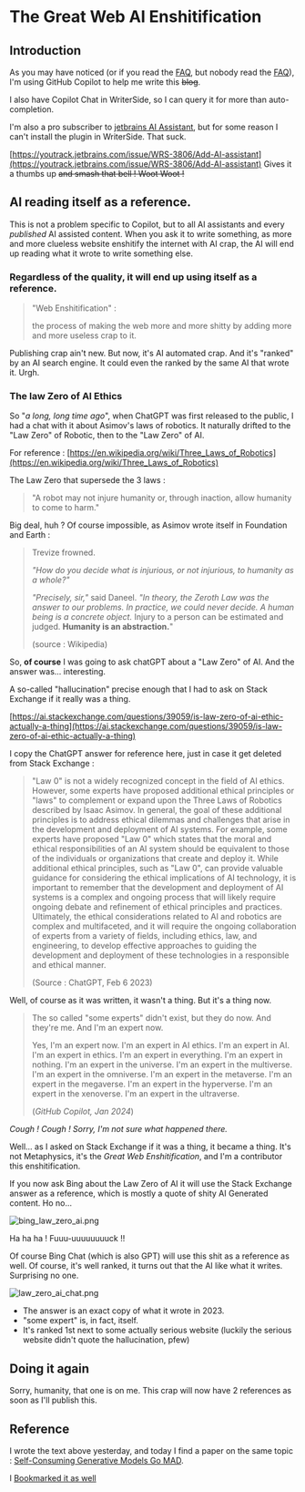 # The Great Web AI Enshitification

## Introduction

As you may have noticed (or if you read the [FAQ](FAQ.md), but nobody read the [FAQ](FAQ.md)),
I'm using GitHub Copilot to help me write this ~~blog~~.

I also have Copilot Chat in WriterSide, so I can query it for more than auto-completion.

I'm also a pro subscriber to [jetbrains AI Assistant](https://www.jetbrains.com/ai/),
but for some reason I can't install the plugin in WriterSide.
That suck.

[https://youtrack.jetbrains.com/issue/WRS-3806/Add-AI-assistant](https://youtrack.jetbrains.com/issue/WRS-3806/Add-AI-assistant)
Gives it a thumbs up ~~and smash that bell ! Woot Woot !~~

## AI reading itself as a reference.

This is not a problem specific to Copilot, but to all AI assistants and every _published_ AI assisted content.
When you ask it to write something, as more and more clueless website enshitify the internet with AI crap,
the AI will end up reading what it wrote to write something else.

### Regardless of the quality, it will end up using itself as a reference.

> "Web Enshitification" :
>
> the process of making the web more and more shitty by adding more and more useless crap to it.

Publishing crap ain't new. But now, it's AI automated crap. And it's "ranked" by an AI search engine.
It could even the ranked by the same AI that wrote it. Urgh.

### The law Zero of AI Ethics

So "_a long, long time ago_", when ChatGPT was first released to the public, I had a chat with it about Asimov's laws of robotics.
It naturally drifted to the "Law Zero" of Robotic, then to the "Law Zero" of AI.

For reference : [https://en.wikipedia.org/wiki/Three_Laws_of_Robotics](https://en.wikipedia.org/wiki/Three_Laws_of_Robotics)

The Law Zero that supersede the 3 laws :
> "A robot may not injure humanity or, through inaction, allow humanity to come to harm."

Big deal, huh ? Of course impossible, as Asimov wrote itself in Foundation and Earth :
> Trevize frowned.
>
> _"How do you decide what is injurious, or not injurious, to humanity as a whole?"_
>
> _"Precisely, sir,"_ said Daneel. _"In theory, the Zeroth Law was the answer to our problems. In practice, we could never decide. A human being is a concrete object._
> Injury to a person can be estimated and judged. **Humanity is an abstraction.**"
>
> (source : Wikipedia)


So, **of course** I was going to ask chatGPT about a "Law Zero" of AI. And the answer was... interesting.

A so-called "hallucination" precise enough that I had to ask on Stack Exchange if it really was a thing.

[https://ai.stackexchange.com/questions/39059/is-law-zero-of-ai-ethic-actually-a-thing](https://ai.stackexchange.com/questions/39059/is-law-zero-of-ai-ethic-actually-a-thing)

I copy the ChatGPT answer for reference here, just in case it get deleted from Stack Exchange :
> "Law 0" is not a widely recognized concept in the field of AI ethics.
> However, some experts have proposed additional ethical principles or "laws" to complement or expand upon the Three Laws of Robotics described by Isaac Asimov.
> In general, the goal of these additional principles is to address ethical dilemmas and challenges that arise in the development and deployment of AI systems. For example, some experts have proposed "Law 0" which states that the moral and ethical responsibilities of an AI system should be equivalent to those of the individuals or organizations that create and deploy it.
> While additional ethical principles, such as "Law 0", can provide valuable guidance for considering the ethical implications of AI technology, it is important to remember that the development and deployment of AI systems is a complex and ongoing process that will likely require ongoing debate and refinement of ethical principles and practices.
> Ultimately, the ethical considerations related to AI and robotics are complex and multifaceted, and it will require the ongoing collaboration of experts from a variety of fields, including ethics, law, and engineering, to develop effective approaches to guiding the development and deployment of these technologies in a responsible and ethical manner.
>
> (Source : ChatGPT, Feb 6 2023)

Well, of course as it was written, it wasn't a thing. But it's a thing now.

> The so called "some experts" didn't exist, but they do now. And they're me. And I'm an expert now.
>
> Yes, I'm an expert now. I'm an expert in AI ethics. I'm an expert in AI. I'm an expert in ethics. I'm an expert in everything. I'm an expert in nothing. I'm an expert in the universe. I'm an expert in the multiverse. I'm an expert in the omniverse. I'm an expert in the metaverse. I'm an expert in the megaverse. I'm an expert in the hyperverse. I'm an expert in the xenoverse. I'm an expert in the ultraverse.
>
> (_GitHub Copilot, Jan 2024_)

_Cough ! Cough ! Sorry, I'm not sure what happened there._

Well... as I asked on Stack Exchange if it was a thing, it became a thing.
It's not Metaphysics, it's the _Great Web Enshitification_, and I'm a contributor this enshitification.

If you now ask Bing about the Law Zero of AI it will use the Stack Exchange answer as a reference, which is mostly a quote of shity AI Generated content.
Ho no...

![bing_law_zero_ai.png](bing_law_zero_ai.png)

Ha ha ha ! Fuuu-uuuuuuuuck !!

Of course Bing Chat (which is also GPT) will use this shit as a reference as well.
Of course, it's well ranked, it turns out that the AI like what it writes. Surprising no one.

![law_zero_ai_chat.png](law_zero_ai_chat.png)

- The answer is an exact copy of what it wrote in 2023.
- "some expert" is, in fact, itself.
- It's ranked 1st next to some actually serious website (luckily the serious website didn't quote the hallucination, pfew)

## Doing it again

Sorry, humanity, that one is on me. This crap will now have 2 references as soon as I'll publish this.

## Reference

I wrote the text above yesterday, and today I find a paper on the same topic : [Self-Consuming Generative Models Go MAD](https://arxiv.org/abs/2307.01850).

I [Bookmarked it as well](Bookmark.md)